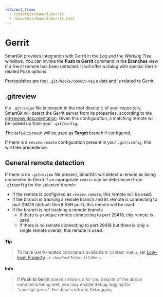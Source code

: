 ```yaml
---
redirect_from:
  - /SmartGit/Manual/Gerrit
  - /SmartGit/Manual/Gerrit.html
---
```


# Gerrit

SmartGit provides integration with Gerrit in the *Log* and the *Working Tree* windows. You can invoke the **Push to Gerrit** command in the **Branches** view if a Gerrit remote has been detected. It will offer a dialog with special Gerrit-related Push options.

Prerequisites are that `.git/hooks/commit-msg` exists and is related to Gerrit.

## .gitreview

If a `.gitreview` file is present in the root directory of your repository, SmartGit will detect the Gerrit server from its properties, according to the [git-review documentation](https://linux.die.net/man/1/git-review). Given this configuration, a matching remote will be looked up from your `.git/config`.

The `defaultbranch` will be used as **Target** branch if configured.

If there is a `review.remote` configuration present in your `.git/config`, this will take precedence.

## General remote detection

If there is no `.gitreview` file present, SmartGit will detect a remote as being connected to Gerrit if an appropriate `remote` can be determined from `.gitconfig` for the selected branch:

- If the remote is configured as `review.remote`, this remote will be used.
- If the branch is tracking a remote branch and its remote is connecting to port 29418 (default Gerrit SSH port), this remote will be used.
- If the branch is not tracking a remote branch:
    - If there is a unique remote connecting to port 29418, this remote is used.
    - If there is no remote connecting to port 29418 but there is only a single remote overall, this remote is used.

#### Tip

> To have Gerrit-related commands available in context menu,
> set [Low-level Property](../GUI/AdvancedSettings/System-Properties.md) `ui.showPushToGerritInMenu`.

#### Info

> If **Push to Gerrit** doesn't show up for you despite of the above conditions being met, you may enable debug logging for
> "smartgit.gerrit". For details refer to Debugging.


